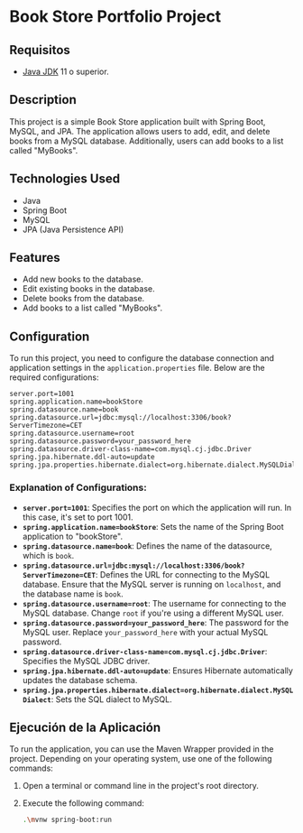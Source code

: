 

# Book Store Portfolio Project

## Requisitos

- [Java JDK](https://www.oracle.com/java/technologies/javase-jdk11-downloads.html) 11 o superior.

## Description
This project is a simple Book Store application built with Spring Boot, MySQL, and JPA. The application allows users to add, edit, and delete books from a MySQL database. Additionally, users can add books to a list called "MyBooks".

## Technologies Used
- Java
- Spring Boot
- MySQL
- JPA (Java Persistence API)

## Features
- Add new books to the database.
- Edit existing books in the database.
- Delete books from the database.
- Add books to a list called "MyBooks".

## Configuration

To run this project, you need to configure the database connection and application settings in the `application.properties` file. Below are the required configurations:

```properties
server.port=1001
spring.application.name=bookStore
spring.datasource.name=book
spring.datasource.url=jdbc:mysql://localhost:3306/book?ServerTimezone=CET
spring.datasource.username=root
spring.datasource.password=your_password_here
spring.datasource.driver-class-name=com.mysql.cj.jdbc.Driver
spring.jpa.hibernate.ddl-auto=update
spring.jpa.properties.hibernate.dialect=org.hibernate.dialect.MySQLDialect
```

### Explanation of Configurations:

- **`server.port=1001`**: Specifies the port on which the application will run. In this case, it's set to port 1001.
- **`spring.application.name=bookStore`**: Sets the name of the Spring Boot application to "bookStore".
- **`spring.datasource.name=book`**: Defines the name of the datasource, which is `book`.
- **`spring.datasource.url=jdbc:mysql://localhost:3306/book?ServerTimezone=CET`**: Defines the URL for connecting to the MySQL database. Ensure that the MySQL server is running on `localhost`, and the database name is `book`.
- **`spring.datasource.username=root`**: The username for connecting to the MySQL database. Change `root` if you're using a different MySQL user.
- **`spring.datasource.password=your_password_here`**: The password for the MySQL user. Replace `your_password_here` with your actual MySQL password.
- **`spring.datasource.driver-class-name=com.mysql.cj.jdbc.Driver`**: Specifies the MySQL JDBC driver.
- **`spring.jpa.hibernate.ddl-auto=update`**: Ensures Hibernate automatically updates the database schema.
- **`spring.jpa.properties.hibernate.dialect=org.hibernate.dialect.MySQLDialect`**: Sets the SQL dialect to MySQL.

## Ejecución de la Aplicación

To run the application, you can use the Maven Wrapper provided in the project. Depending on your operating system, use one of the following commands:

1. Open a terminal or command line in the project's root directory.
2. Execute the following command:

   ```bash
   .\mvnw spring-boot:run
   ```
